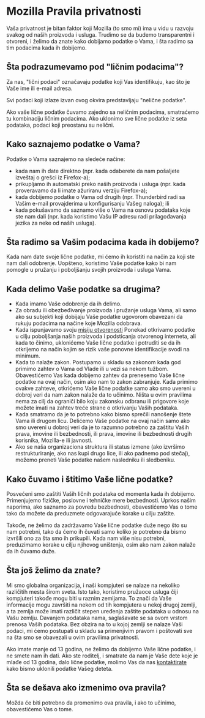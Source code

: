 # Mozilla Pravila privatnosti

Vaša privatnost je bitan faktor koji Mozilla (to smo mi) ima u vidu u razvoju svakog od naših proizvoda i usluga. Trudimo se da budemo transparentni i otvoreni, i želimo da znate kako dobijamo podatke o Vama, i šta radimo sa tim podacima kada ih dobijemo.

## Šta podrazumevamo pod "ličnim podacima"?

Za nas, "lični podaci" označavaju podatke koji Vas identifikuju, kao što je Vaše ime ili e-mail adresa.

Svi podaci koji izlaze izvan ovog okvira predstavljaju "nelične podatke".

Ako vaše lične podatke čuvamo zajedno sa neličnim podacima, smatraćemo tu kombinaciju ličnim podacima. Ako uklonimo sve lične podatke iz seta podataka, podaci koji preostanu su nelični.

## Kako saznajemo podatke o Vama?

Podatke o Vama saznajemo na sledeće načine:

* kada nam ih date direktno (npr. kada odaberete da nam pošaljete izveštaj o grešci iz Firefox-a);
* prikupljamo ih automatski preko naših proizvoda i usluga (npr. kada proveravamo da li imate ažuriranu verziju Firefox-a);
* kada dobijemo podatke o Vama od drugih (npr. Thunderbird radi sa Vašim e-mail provajderima u konfigurisanju Vašeg naloga); ili
* kada pokušavamo da saznamo više o Vama na osnovu podataka koje ste nam dali (npr. kada koristimo Vašu IP adresu radi prilagođavanja jezika za neke od naših usluga).

## Šta radimo sa Vašim podacima kada ih dobijemo?

Kada nam date svoje lične podatke, mi ćemo ih koristiti na način za koji ste nam dali odobrenje. Uopšteno, koristimo Vaše podatke kako bi nam pomogle u pružanju i poboljšanju svojih proizvoda i usluga Vama.

## Kada delimo Vaše podatke sa drugima?

* Kada imamo Vaše odobrenje da ih delimo.
* Za obradu ili obezbeđivanje proizvoda i pružanje usluga Vama, ali samo ako su subjekti koji dobijaju Vaše podatke ugovorom obavezani da rukuju podacima na načine koje Mozilla odobrava.
* Kada ispunjavamo svoju [misiju otvorenosti](http://www.mozilla.org/about/manifesto.html) Ponekad otkrivamo podatke u cilju poboljšanja naših proizvoda i podsticanja otvorenog interneta, ali kada to činimo, uklonićemo Vaše lične podatke i potruditi se da ih otkrijemo na način kojim se rizik vaše ponovne identifikacije svodi na minimum.
* Kada to nalaže zakon. Postupamo u skladu sa zakonom kada god primimo zahtev o Vama od Vlade ili u vezi sa nekom tužbom. Obavestićemo Vas kada dobijemo zahtev da prenesemo Vaše lične podatke na ovaj način, osim ako nam to zakon zabranjuje. Kada primimo ovakve zahteve, otkrićemo Vaše lične podatke samo ako smo uvereni u dobroj veri da nam zakon nalaže da to učinimo. Ništa u ovim pravilima nema za cilj da ograniči bilo koju zakonsku odbranu ili prigovore koje možete imati na zahtev treće strane o otkrivanju Vaših podataka.
* Kada smatramo da je to potrebno kako bismo sprečili nanošenje štete Vama ili drugom licu. Delićemo Vaše podatke na ovaj način samo ako smo uvereni u dobroj veri da je to razumno potrebno za zaštitu Vaših prava, imovine ili bezbednosti, ili prava, imovine ili bezbednosti drugih korisnika, Mozilla-e ili javnosti.
* Ako se naša organizaciona struktura ili status izmene (ako izvršimo restrukturiranje, ako nas kupi drugo lice, ili ako padnemo pod stečaj), možemo preneti Vaše podatke našem nasledniku ili sledbeniku.

## Kako čuvamo i štitimo Vaše lične podatke?

Posvećeni smo zaštiti Vaših ličnih podataka od momenta kada ih dobijemo. Primenjujemo fizičke, poslovne i tehničke mere bezbednosti. Uprkos našim naporima, ako saznamo za povredu bezbednosti, obavestićemo Vas o tome tako da možete da preduzmete odgovarajuće korake u cilju zaštite.

Takođe, ne želimo da zadržavamo Vaše lične podatke duže nego što su nam potrebni, tako da ćemo ih čuvati samo koliko je potrebno da bismo izvršili ono za šta smo ih prikupili. Kada nam više nisu potrebni, preduzimamo korake u cilju njihovog uništenja, osim ako nam zakon nalaže da ih čuvamo duže.

## Šta još želimo da znate?

Mi smo globalna organizacija, i naši kompjuteri se nalaze na nekoliko različitih mesta širom sveta. Isto tako, koristimo pružaoce usluga čiji kompjuteri takođe mogu biti u raznim zemljama. To znači da Vaše informacije mogu završiti na nekom od tih kompjutera u nekoj drugoj zemlji, a ta zemlja može imati različit stepen uređenja zaštite podataka u odnosu na Vašu zemlju. Davanjem podataka nama, saglašavate se sa ovom vrstom prenosa Vaših podataka. Bez obzira na to u kojoj zemlji se nalaze Vaši podaci, mi ćemo postupati u skladu sa primenjivim pravom i poštovati sve na šta smo se obavezali u ovim pravilima privatnosti.

Ako imate manje od 13 godina, ne želimo da dobijemo Vaše lične podatke, i ne smete nam ih dati. Ako ste roditelj, i smatrate da nam je Vaše dete koje je mlađe od 13 godina, dalo lične podatke, molimo Vas da nas [kontaktirate](https://www.mozilla.org/en-US/privacy/policies/firefox-os/) kako bismo uklonili podatke Vašeg deteta.

## Šta se dešava ako izmenimo ova pravila?

Možda će biti potrebno da promenimo ova pravila, i ako to učinimo, obavestićemo Vas o tome.

